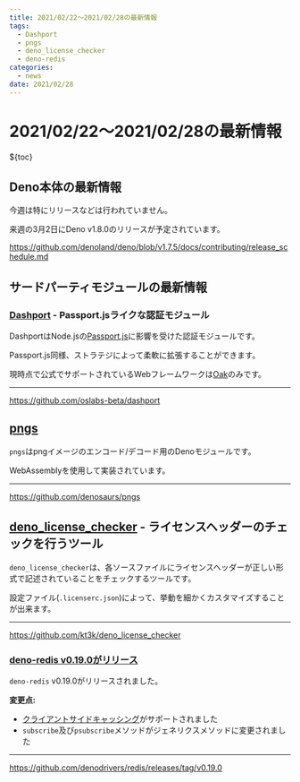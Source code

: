 ```yaml
---
title: 2021/02/22〜2021/02/28の最新情報
tags:
  - Dashport
  - pngs
  - deno_license_checker
  - deno-redis
categories:
  - news
date: 2021/02/28
---
```


# 2021/02/22〜2021/02/28の最新情報

${toc}

## Deno本体の最新情報

今週は特にリリースなどは行われていません。

来週の3月2日にDeno v1.8.0のリリースが予定されています。

https://github.com/denoland/deno/blob/v1.7.5/docs/contributing/release_schedule.md

## サードパーティモジュールの最新情報

### [Dashport](https://github.com/oslabs-beta/dashport) - Passport.jsライクな認証モジュール

DashportはNode.jsの[Passport.js](https://github.com/jaredhanson/passport)に影響を受けた認証モジュールです。

Passport.js同様、ストラテジによって柔軟に拡張することができます。

現時点で公式でサポートされているWebフレームワークは[Oak](https://github.com/oakserver/oak)のみです。

---

https://github.com/oslabs-beta/dashport

## [pngs](https://github.com/denosaurs/pngs)

`pngs`はpngイメージのエンコード/デコード用のDenoモジュールです。

WebAssemblyを使用して実装されています。

---

https://github.com/denosaurs/pngs

## [deno_license_checker](https://github.com/kt3k/deno_license_checker) - ライセンスヘッダーのチェックを行うツール

`deno_license_checker`は、各ソースファイルにライセンスヘッダーが正しい形式で記述されていることをチェックするツールです。

設定ファイル(`.licenserc.json`)によって、挙動を細かくカスタマイズすることが出来ます。

---

https://github.com/kt3k/deno_license_checker

### [deno-redis v0.19.0がリリース](https://github.com/denodrivers/redis/releases/tag/v0.19.0)

`deno-redis` v0.19.0がリリースされました。

**変更点:**

- [クライアントサイドキャッシング](https://redis.io/topics/client-side-caching)がサポートされました
- `subscribe`及び`psubscribe`メソッドがジェネリクスメソッドに変更されました

---

https://github.com/denodrivers/redis/releases/tag/v0.19.0
